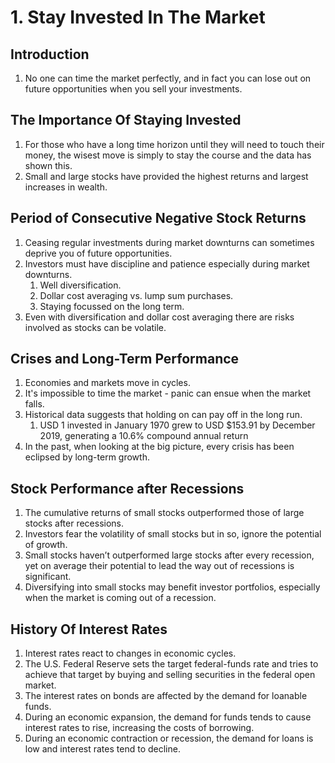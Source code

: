 # 1. Stay Invested In The Market

## Introduction
1. No one can time the market perfectly, and in fact you can lose out on future opportunities when you sell your investments.

## The Importance Of Staying Invested
1. For those who have a long time horizon until they will need to touch their money, the wisest move is simply to stay the course and the data has shown this.
2. Small and large stocks have provided the highest returns and largest increases in wealth.

## Period of Consecutive Negative Stock Returns
1. Ceasing regular investments during market downturns can sometimes deprive you of future opportunities.
2. Investors must have discipline and patience especially during market downturns.
   1. Well diversification.
   2. Dollar cost averaging vs. lump sum purchases.
   3. Staying focussed on the long term.
3. Even with diversification and dollar cost averaging there are risks involved as stocks can be volatile.

## Crises and Long-Term Performance
1. Economies and markets move in cycles.
2. It's impossible to time the market - panic can ensue when the market falls.
3. Historical data suggests that holding on can pay off in the long run.
   1. USD 1 invested in January 1970 grew to USD $153.91 by December 2019, generating a 10.6% compound annual return
4. In the past, when looking at the big picture, every crisis has been eclipsed by long-term growth.

## Stock Performance after Recessions
1. The cumulative returns of small stocks outperformed those of large stocks after recessions.
2. Investors fear the volatility of small stocks but in so, ignore the potential of growth.
3. Small stocks haven’t outperformed large stocks after every recession, yet on average their potential to lead the way out of recessions is significant.
4. Diversifying into small stocks may benefit investor portfolios, especially when the market is coming out of a recession.

## History Of Interest Rates
1. Interest rates react to changes in economic cycles.
2. The U.S. Federal Reserve sets the target federal-funds rate and tries to achieve that target by buying and selling securities in the federal open market.
3. The interest rates on bonds are affected by the demand for loanable funds.
4. During an economic expansion, the demand for funds tends to cause interest rates to rise, increasing the costs of borrowing.
5. During an economic contraction or recession, the demand for loans is low and interest rates tend to decline.